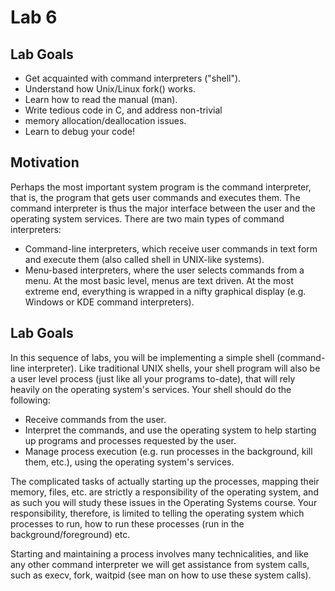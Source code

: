 # Lab 6

## Lab Goals
* Get acquainted with command interpreters ("shell").
* Understand how Unix/Linux fork() works.
* Learn how to read the manual (man).
* Write tedious code in C, and address non-trivial 
* memory allocation/deallocation issues.
* Learn to debug your code!

## Motivation
Perhaps the most important system program is the command interpreter, that is, the program that gets user commands and executes them. The command interpreter is thus the major interface between the user and the operating system services. There are two main types of command interpreters:
* Command-line interpreters, which receive user commands in text form and execute them (also called shell in UNIX-like systems).
* Menu-based interpreters, where the user selects commands from a menu. At the most basic level, menus are text driven. At the most extreme end, everything is wrapped in a nifty graphical display (e.g. Windows or KDE command interpreters).

## Lab Goals
In this sequence of labs, you will be implementing a simple shell (command-line interpreter). Like traditional UNIX shells, your shell program will also be a user level process (just like all your programs to-date), that will rely heavily on the operating system's services. Your shell should do the following:
* Receive commands from the user.
* Interpret the commands, and use the operating system to help starting up programs and processes requested by the user.
* Manage process execution (e.g. run processes in the background, kill them, etc.), using the operating system's services.

The complicated tasks of actually starting up the processes, mapping their memory, files, etc. are strictly a responsibility of the operating system, and as such you will study these issues in the Operating Systems course. Your responsibility, therefore, is limited to telling the operating system which processes to run, how to run these processes (run in the background/foreground) etc.

Starting and maintaining a process involves many technicalities, and like any other command interpreter we will get assistance from system calls, such as execv, fork, waitpid (see man on how to use these system calls).
